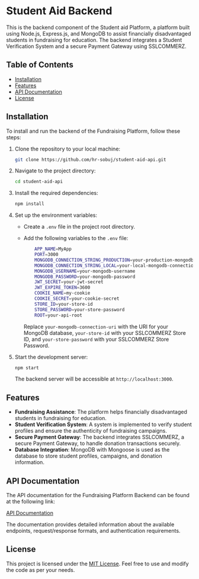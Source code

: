 # Student Aid Backend

This is the backend component of the Student aid Platform, a platform built using Node.js, Express.js, and MongoDB to assist financially disadvantaged students in fundraising for education. The backend integrates a Student Verification System and a secure Payment Gateway using SSLCOMMERZ.

## Table of Contents

- [Installation](#installation)
- [Features](#features)
- [API Documentation](#api-documentation)
- [License](#license)

## Installation

To install and run the backend of the Fundraising Platform, follow these steps:

1. Clone the repository to your local machine:

   ```bash
   git clone https://github.com/hr-sobuj/student-aid-api.git
   ```

2. Navigate to the project directory:

   ```bash
   cd student-aid-api
   ```

3. Install the required dependencies:

   ```bash
   npm install
   ```

4. Set up the environment variables:

   - Create a `.env` file in the project root directory.
   - Add the following variables to the `.env` file:

     ```bash
         APP_NAME=MyApp
         PORT=3000
         MONGODB_CONNECTION_STRING_PRODUCTION=your-production-mongodb-connection-uri
         MONGODB_CONNECTION_STRING_LOCAL=your-local-mongodb-connection-uri
         MONGODB_USERNAME=your-mongodb-username
         MONGODB_PASSWORD=your-mongodb-password
         JWT_SECRET=your-jwt-secret
         JWT_EXPIRE_TOKEN=3600
         COOKIE_NAME=my-cookie
         COOKIE_SECRET=your-cookie-secret
         STORE_ID=your-store-id
         STORE_PASSWORD=your-store-password
         ROOT=your-api-root

     ```

     Replace `your-mongodb-connection-uri` with the URI for your MongoDB database, `your-store-id` with your SSLCOMMERZ Store ID, and `your-store-password` with your SSLCOMMERZ Store Password.

5. Start the development server:

   ```bash
   npm start
   ```

   The backend server will be accessible at `http://localhost:3000`.

## Features

- **Fundraising Assistance**: The platform helps financially disadvantaged students in fundraising for education.
- **Student Verification System**: A system is implemented to verify student profiles and ensure the authenticity of fundraising campaigns.
- **Secure Payment Gateway**: The backend integrates SSLCOMMERZ, a secure Payment Gateway, to handle donation transactions securely.
- **Database Integration**: MongoDB with Mongoose is used as the database to store student profiles, campaigns, and donation information.

## API Documentation

The API documentation for the Fundraising Platform Backend can be found at the following link:

[API Documentation](api-documentation.md)

The documentation provides detailed information about the available endpoints, request/response formats, and authentication requirements.


## License

This project is licensed under the [MIT License](LICENSE). Feel free to use and modify the code as per your needs.
